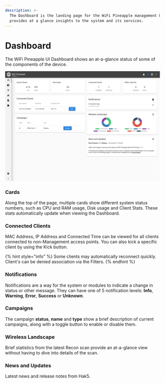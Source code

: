```yaml
---
description: >-
  The Dashboard is the landing page for the WiFi Pineapple management UI, and
  provides at a glance insights to the system and its services.
---
```


# Dashboard

The WiFi Pineapple UI Dashboard shows an at-a-glance status of some of the components of the device.

![](<../.gitbook/assets/image (4).png>)

### Cards

Along the top of the page, multiple cards show different system status numbers, such as CPU and RAM usage, Disk usage and Client Stats. These stats automatically update when viewing the Dashboard.

### Connected Clients

MAC Address, IP Address and Connected Time can be viewed for all clients connected to non-Management access points. You can also kick a specific client by using the Kick button.

{% hint style="info" %}
Some clients may automatically reconnect quickly. Client's can be denied association via the Filters.
{% endhint %}

### Notifications

Notifications are a way for the system or modules to indicate a change in status or other message. They can have one of 5 notification levels: **Info**, **Warning**, **Error**, **Success** or **Unknown**.

### Campaigns

The campaign **status**, **name** and **type** show a brief description of current campaigns, along with a toggle button to enable or disable them.

### Wireless Landscape

Brief statistics from the latest Recon scan provide an at-a-glance view without having to dive into details of the scan.

### News and Updates

Latest news and release notes from Hak5.
